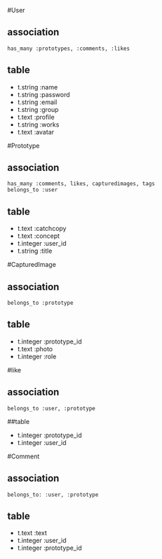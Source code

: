 #User
## association
    has_many :prototypes, :comments, :likes
## table
 - t.string :name
 - t.string :password
 - t.string :email
 - t.string :group
 - t.text :profile
 - t.string :works
 - t.text :avatar


#Prototype
## association
    has_many :comments, likes, capturedimages, tags
    belongs_to :user
## table
 - t.text :catchcopy
 - t.text :concept
 - t.integer :user_id
 - t.string :title


#CapturedImage
## association
    belongs_to :prototype
## table
 - t.integer :prototype_id
 - t.text :photo
 - t.integer :role


#like
## association
    belongs_to :user, :prototype
##table
 - t.integer :prototype_id
 - t.integer :user_id


#Comment
## association
    belongs_to: :user, :prototype
## table
 - t.text :text
 - t.integer :user_id
 - t.integer :prototype_id
